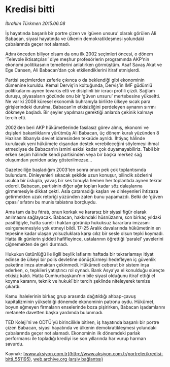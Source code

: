 # Kredisi bitti

*İbrahim Türkmen 2015.06.08*

<div class="pNewsDetailMainContent ctx_content" itemprop="articleBody">
 <p>
  İş hayatında başarılı bir portre çizen ve ‘güven unsuru’ olarak görülen Ali Babacan, siyasi hayatında ve ülkenin demokratikleşmesi yolundaki çabalarında geçer not alamadı.
 </p>
 <p>
  Adını önceden biliyor olsam da onu ilk 2002 seçimleri öncesi, o dönem ‘Televole iktisatçıları’ diye meşhur profesörlerin programında AKP’nin ekonomi politikasının temellerini anlatırken görmüştüm. Asaf Savaş Akat ve Ege Cansen, Ali Babacan’dan çok etkilendiklerini itiraf etmişlerdi.
 </p>
 <p>
  Partisi seçimlerden zaferle çıkınca o da beklendiği gibi ekonominin dümenine kuruldu. Kemal Derviş’in koltuğunda, Derviş’in IMF güdümlü politikalarını aynen tevarüs etti ve disiplinli bir icracı profili çizdi. Sağlam duruşu, piyasaların gözünde onu bir ‘güven unsuru’ mertebesine yükseltti. Ne var ki 2008 küresel ekonomik buhranıyla birlikte ülkeye sıcak para girişlerindeki durulma, Babacan’ın etkisizliğini perdeleyen aynanın sırrını dökmeye başladı. Bir şeyler yapılması gerektiği anlarda çekinik kalmayı tercih etti.
 </p>
 <p>
  2002’den beri AKP hükümetlerinde fasılasız görev almış, ekonomi ve dışişleri bakanlıklarını yürütmüş Ali Babacan, üç dönem kuralı yüzünden 8 Haziran itibarıyla devlet idaresinden tekaüde ayrıldı. İhtiyaç hâlinde kurulacak yeni hükümete dışarıdan destek verebileceğini söylemeyi ihmal etmediyse de Babacan’ın ismini eskisi kadar çok duyamayabiliriz. Tabii bir erken seçim hâlinde kendi partisinden veya bir başka merkez sağ oluşumdan yeniden aday gösterilmezse…
 </p>
 <p>
  Gazeteciliğe başladığım 2003’ten sonra onun pek çok toplantısında bulundum. Dinleyenleri sıkacak şekilde uzun konuşur, bilindik sözlerini usulca bir üslupla, yavaş bir ses tonuyla hemen her toplantıda aynen tekrar ederdi. Babacan, partisinin diğer ağır topları kadar söz dalaşlarına girmemesiyle dikkat çekti. Asla çatamadığı kaşları ve dinleyenleri ihtizaza getirmekten uzak retoriği yüzünden zaten bunu yapamazdı. Belki de ‘güven çıpası’ sıfatını bu munis tabiatına borçluydu.
 </p>
 <p>
  Ama tam da bu fıtratı, onun korkak ve kararsız bir siyasi figür olarak anılmasını sağlayacak. Babacan, hakkındaki hüsnüzannı, son birkaç yıldaki pasifliğiyle, hatta suret-i haktan görünüp hukuksuz kararlara imzasını esirgememesiyle yok etmeyi bildi. 17-25 Aralık davalarında hükümetinin en tepesine kadar ulaşan yolsuzluklara karşı cılız bir sesle olsun tepki koymadı. Hatta ilk günlerin şiddeti hafifleyince, ustalarının öğrettiği ‘paralel’ yavelerini çiğnemekten de geri durmadı.
 </p>
 <p>
  Hukukun üstünlüğü ile ilgili beylik laflarını haftada bir tekrarlamayı itiyat edinse de ülkeyi bir polis devletine dönüştürmeyi hedefleyen iç güvenlik paketine imza atmaktan çekinmedi. Hükümeti ceberut bir sistem inşa ederken, o, tepkileri yatıştırıcı rol oynadı. Bank Asya’ya el konulduğu süreçte etkisiz kaldı. Hatta Cumhurbaşkanı’nın bile siyasî olduğunu itiraf ettiği el koyma kararını, teknik ve hukukî bir tercih şeklinde niteleyerek temize çıkardı.
 </p>
 <p>
  Kamu ihalelerinin birkaç grup arasında dağıtıldığı ahbap-çavuş kapitalizminin yükseldiği dönemde ekonominin patronu oydu. Hükümet, boyun eğmeyen firmaların enselerinde boza pişirirken, Babacan işadamlarını metanete davetten başka yardımda bulunmadı.
 </p>
 <p>
  TED Koleji’ni ve ODTÜ’yü birincilikle bitiren, iş hayatında başarılı bir portre çizen Babacan, siyasi hayatında ve ülkenin demokratikleşmesi yolundaki çabalarında geçer not alamadı. Ekonominin ilk dönemdeki parlak performansı ile topladığı krediyi ise son yıllarında har vurup harman savurdu.
 </p>
</div>


Kaynak: [www.aksiyon.com.tr](http://www.aksiyon.com.tr/portreler/kredisi-bitti_551195), [web.archive.org (arşiv bağlantısı)](http://web.archive.org/web/20151220000646/http://www.aksiyon.com.tr/portreler/kredisi-bitti_551195)
